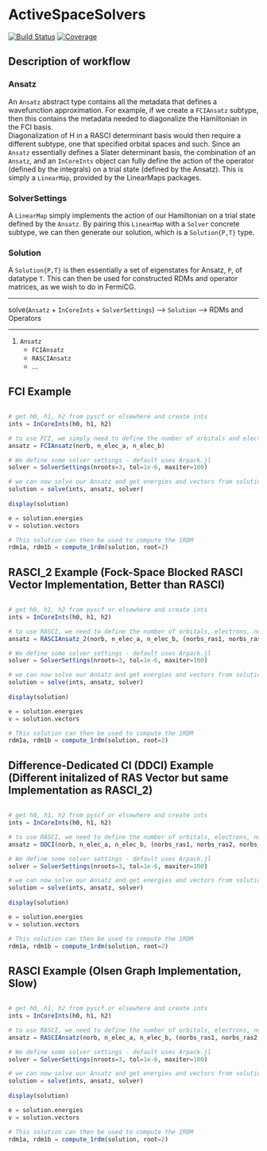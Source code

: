 # ActiveSpaceSolvers

<!-- [![Stable](https://img.shields.io/badge/docs-stable-blue.svg)](https://nmayhall-vt.github.io/ActiveSpaceSolvers.jl/stable/) -->
<!-- [![Dev](https://img.shields.io/badge/docs-dev-blue.svg)](https://nmayhall-vt.github.io/ActiveSpaceSolvers.jl/dev/) -->
[![Build Status](https://github.com/nmayhall-vt/ActiveSpaceSolvers.jl/actions/workflows/CI.yml/badge.svg?branch=main)](https://github.com/nmayhall-vt/ActiveSpaceSolvers.jl/actions/workflows/CI.yml?query=branch%3Amain)
[![Coverage](https://codecov.io/gh/nmayhall-vt/ActiveSpaceSolvers.jl/branch/main/graph/badge.svg)](https://codecov.io/gh/nmayhall-vt/ActiveSpaceSolvers.jl)

## Description of workflow

### Ansatz 
An `Ansatz` abstract type contains all the metadata that defines a wavefunction approximation.
For example, if we create a `FCIAnsatz` subtype, then this contains the metadata
needed to diagonalize the Hamiltonian in the FCI basis.  
Diagonalization of H in a RASCI determinant basis would then require a different 
subtype, one that specified orbital spaces and such.
Since an `Ansatz` essentially defines a Slater determinant basis, 
the combination of an `Ansatz`, and an `InCoreInts` object can fully define 
the action of the operator (defined by the integrals) on a trial state
(defined by the Ansatz). This is simply a `LinearMap`, provided by the LinearMaps packages.

### SolverSettings
A `LinearMap` simply implements the action of our Hamiltonian on a trial state 
defined by the `Ansatz`. By pairing this `LinearMap` with a `Solver` concrete
subtype, we can then generate our solution, which is a `Solution{P,T}` type. 

### Solution
A `Solution{P,T}` is then essentially a set of eigenstates for Ansatz, `P`, of
datatype `T`. This can then be used for constructed RDMs and operator matrices, 
as we wish to do in FermiCG. 

----

solve(`Ansatz` + `InCoreInts` + `SolverSettings`) --> `Solution` --> RDMs and Operators

----

1. `Ansatz`
	- `FCIAnsatz`
	- `RASCIAnsatz`
	- ...
	

## FCI Example
```julia

# get h0, h1, h2 from pyscf or elsewhere and create ints
ints = InCoreInts(h0, h1, h2)	

# to use FCI, we simply need to define the number of orbitals and electrons
ansatz = FCIAnsatz(norb, n_elec_a, n_elec_b)

# We define some solver settings - default uses Arpack.jl
solver = SolverSettings(nroots=3, tol=1e-6, maxiter=100)

# we can now solve our Ansatz and get energies and vectors from solution
solution = solve(ints, ansatz, solver)
 
display(solution)

e = solution.energies
v = solution.vectors

# This solution can then be used to compute the 1RDM
rdm1a, rdm1b = compute_1rdm(solution, root=2)
```


## RASCI_2 Example (Fock-Space Blocked RASCI Vector Implementation, Better than RASCI)
```julia

# get h0, h1, h2 from pyscf or elsewhere and create ints
ints = InCoreInts(h0, h1, h2)	

# to use RASCI, we need to define the number of orbitals, electrons, number of orbitals in each RAS subspace (ras1, ras2, ras3), maximum number of holes allowed in ras1, and maximum number of particle excitations allowed in ras3
ansatz = RASCIAnsatz_2(norb, n_elec_a, n_elec_b, (norbs_ras1, norbs_ras2, norbs_ras3), max_h=n_holes, max_p=n_particles)

# We define some solver settings - default uses Arpack.jl
solver = SolverSettings(nroots=3, tol=1e-6, maxiter=100)

# we can now solve our Ansatz and get energies and vectors from solution
solution = solve(ints, ansatz, solver)
 
display(solution)

e = solution.energies
v = solution.vectors

# This solution can then be used to compute the 1RDM
rdm1a, rdm1b = compute_1rdm(solution, root=2)
```

## Difference-Dedicated CI (DDCI) Example (Different initalized of RAS Vector but same Implementation as RASCI_2)
```julia

# get h0, h1, h2 from pyscf or elsewhere and create ints
ints = InCoreInts(h0, h1, h2)	

# to use RASCI, we need to define the number of orbitals, electrons, number of orbitals in each RAS subspace (ras1, ras2, ras3), excitation level either 1, 2, or 3)
ansatz = DDCI(norb, n_elec_a, n_elec_b, (norbs_ras1, norbs_ras2, norbs_ras3), ex_level=2)

# We define some solver settings - default uses Arpack.jl
solver = SolverSettings(nroots=3, tol=1e-6, maxiter=100)

# we can now solve our Ansatz and get energies and vectors from solution
solution = solve(ints, ansatz, solver)
 
display(solution)

e = solution.energies
v = solution.vectors

# This solution can then be used to compute the 1RDM
rdm1a, rdm1b = compute_1rdm(solution, root=2)
```

## RASCI Example (Olsen Graph Implementation, Slow)
```julia

# get h0, h1, h2 from pyscf or elsewhere and create ints
ints = InCoreInts(h0, h1, h2)	

# to use RASCI, we need to define the number of orbitals, electrons, number of orbitals in each RAS subspace (ras1, ras2, ras3), maximum number of holes allowed in ras1, and maximum number of particle excitations allowed in ras3
ansatz = RASCIAnsatz(norb, n_elec_a, n_elec_b, (norbs_ras1, norbs_ras2, norbs_ras3), max_h=n_holes, max_p=n_particles)

# We define some solver settings - default uses Arpack.jl
solver = SolverSettings(nroots=3, tol=1e-6, maxiter=100)

# we can now solve our Ansatz and get energies and vectors from solution
solution = solve(ints, ansatz, solver)
 
display(solution)

e = solution.energies
v = solution.vectors

# This solution can then be used to compute the 1RDM
rdm1a, rdm1b = compute_1rdm(solution, root=2)
```
